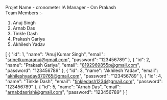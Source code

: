 Projet Name - cronometer
IA Manager - Om Prakash  
Team Members :-
   1. Anuj Singh
   2. Arnab Das
   3. Tinkle Dash
   4. Prakash Gariya
   5. Akhilesh Yadav


[
  {
    "id": 1,
    "name": "Anuj Kumar Singh",
    "email": "srinetkumaranuj@gmail.com",
    "password": "123456789"
  },
  {
    "id": 2,
    "name": "Prakash Gariya",
    "email": "8192969855p@gmail.com",
    "password": "123456789"
  },
  {
    "id": 3,
    "name": "Akhilesh Yadav",
    "email": "akhileshyadav870765@gmail.com",
    "password": "123456789"
  },
  {
    "id": 4,
    "name": "Tinkle Dash",
    "email": "tinkledash1234@gmail.com",
    "password": "123456789"
  },
  {
    "id": 5,
    "name": "Arnab Das",
    "email": "arnabdasrishi@gmail.com",
    "password": "123456789"
  }
]
